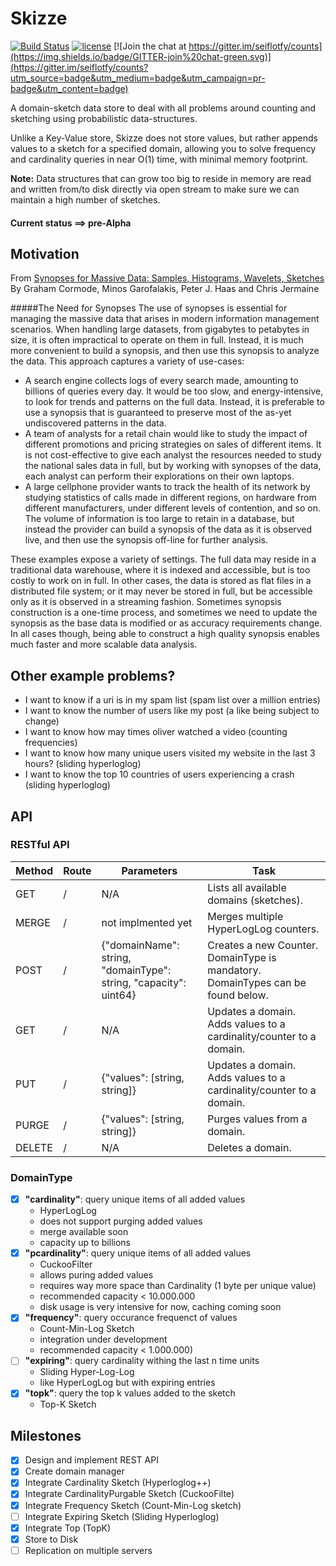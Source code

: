 # Skizze

[![Build Status](https://travis-ci.org/seiflotfy/skizze.svg?branch=master)](https://travis-ci.org/seiflotfy/skizze)
[![license](http://img.shields.io/badge/license-Apache-blue.svg)](https://raw.githubusercontent.com/seiflotfy/counts/master/LICENSE)
[![Join the chat at https://gitter.im/seiflotfy/counts](https://img.shields.io/badge/GITTER-join%20chat-green.svg)](https://gitter.im/seiflotfy/counts?utm_source=badge&utm_medium=badge&utm_campaign=pr-badge&utm_content=badge)


A domain-sketch data store to deal with all problems around counting and sketching using probabilistic data-structures.

Unlike a Key-Value store, Skizze does not store values, but rather appends values to a sketch for a specified domain, allowing you to solve frequency and cardinality queries in near O(1) time, with minimal memory footprint.

<b>Note:</b> Data structures that can grow too big to reside in memory are read and written from/to disk directly via open stream to make sure we can maintain a high number of sketches.

#### Current status ==> pre-Alpha

## Motivation

From [Synopses for Massive Data: Samples, Histograms, Wavelets, Sketches](http://db.cs.berkeley.edu/cs286/papers/synopses-fntdb2012.pdf)
By Graham Cormode, Minos Garofalakis, Peter J. Haas and Chris Jermaine

#####The Need for Synopses
The use of synopses is essential for managing the massive data that arises in modern information management scenarios. When handling large datasets, from gigabytes to petabytes in size, it is often impractical to operate on them in full. Instead, it is much more convenient to build a synopsis, and then use this synopsis to analyze the data. This approach captures a variety of use-cases:

* A search engine collects logs of every search made, amounting to billions of queries every day. It would be too slow, and energy-intensive, to look for trends and patterns on the full data. Instead, it is preferable to use a synopsis that is guaranteed to preserve most of the as-yet undiscovered patterns in the data.
* A team of analysts for a retail chain would like to study the impact of different promotions and pricing strategies on sales of different items. It is not cost-effective to give each analyst the resources needed to study the national sales data in full, but by working with synopses of the data, each analyst can perform their explorations on their own laptops.
* A large cellphone provider wants to track the health of its network by studying statistics of calls made in different regions, on hardware from different manufacturers, under different levels of contention, and so on. The volume of information is too large to retain in a database, but instead the provider can build a synopsis of the data as it is observed live, and then use the synopsis off-line for further analysis.

These examples expose a variety of settings. The full data may reside in a traditional data warehouse, where it is indexed and accessible, but is too costly to work on in full. In other cases, the data is stored as flat files in a distributed file system; or it may never be stored in full, but be accessible only as it is observed in a streaming fashion. Sometimes synopsis construction is a one-time process, and sometimes we need to update the synopsis as the base data is modified or as accuracy requirements change. In all cases though, being able to construct a high quality synopsis enables much faster and more scalable data analysis.


## Other example problems?
* I want to know if a uri is in my spam list (spam list over a million entries)
* I want to know the number of users like my post (a like being subject to change)
* I want to know how may times oliver watched a video (counting frequencies)
* I want to know how many unique users visited my website in the last 3 hours? (sliding hyperloglog)
* I want to know the top 10 countries of users experiencing a crash (sliding hyperloglog)

## API
### RESTful API

| Method | Route | Parameters | Task |
| --- | --- | --- | --- |
| GET | / | N/A |Lists all available domains (sketches). |
| MERGE | / | not implmented yet | Merges multiple HyperLogLog counters. |
| POST | /<key> | {"domainName": string, "domainType": string, "capacity": uint64} | Creates a new Counter. DomainType is mandatory. DomainTypes can be found below. |
| GET | /<key> | N/A | Updates a domain. Adds values to a cardinality/counter to a domain. |
| PUT | /<key> | {"values": [string, string]} | Updates a domain. Adds values to a cardinality/counter to a domain. |
| PURGE | /<key> | {"values": [string, string]} | Purges values from a domain. |
| DELETE | /<key> | N/A | Deletes a domain. |

### DomainType
 - [x] <b>"cardinality"</b>: query unique items of all added values
  	* HyperLogLog
  	* does not support purging added values
  	* merge available soon
  	* capacity up to billions
 - [x] <b>"pcardinality"</b>: query unique items of all added values
 	* CuckooFilter
 	* allows puring added values
 	* requires way more space than Cardinality (1 byte per unique value)
 	* recommended capacity < 10.000.000
 	* disk usage is very intensive for now, caching coming soon
 - [x] <b>"frequency"</b>: query occurance frequenct of values
  	* Count-Min-Log Sketch
  	* integration under development
  	* recommended capacity < 1.000.000)
 - [ ] <b>"expiring"</b>: query cardinality withing the last n time units
 	* Sliding Hyper-Log-Log
 	* like HyperLogLog but with expiring entries
 - [x] <b>"topk"</b>: query the top k values added to the sketch
 	* Top-K Sketch


## Milestones
- [x] Design and implement REST API
- [x] Create domain manager
- [x] Integrate Cardinality Sketch (Hyperloglog++)
- [x] Integrate CardinalityPurgable Sketch (CuckooFilte)
- [x] Integrate Frequency Sketch (Count-Min-Log sketch)
- [ ] Integrate Expiring Sketch (Sliding Hyperloglog)
- [x] Integrate Top (TopK)
- [x] Store to Disk
- [ ] Replication on multiple servers
